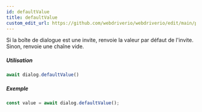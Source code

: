 ```yaml
---
id: defaultValue
title: defaultValue
custom_edit_url: https://github.com/webdriverio/webdriverio/edit/main/packages/webdriverio/src/commands/dialog/defaultValue.ts
---
```


Si la boîte de dialogue est une invite, renvoie la valeur par défaut de l'invite. Sinon, renvoie une chaîne vide.

##### Utilisation

```js
await dialog.defaultValue()
```

##### Exemple

```js title="dialogDefaultValue.js"
const value = await dialog.defaultValue();
```